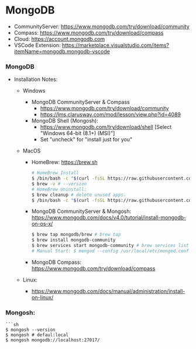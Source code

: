 # MongoDB

* CommunityServer: https://www.mongodb.com/try/download/community
* Compass: https://www.mongodb.com/try/download/compass 
* Cloud: https://account.mongodb.com
* VSCode Extension: https://marketplace.visualstudio.com/items?itemName=mongodb.mongodb-vscode 

### MongoDB

* Installation Notes:

    * Windows
        * MongoDB CommunityServer & Compass
            * https://www.mongodb.com/try/download/community
            * https://lms.clarusway.com/mod/lesson/view.php?id=4089
        * MongoDB Shell (Mongosh): 
            * https://www.mongodb.com/try/download/shell [Select "Windows 64-bit (8.1+) (MSI)"]
            * Set "uncheck" for "install just for you"

    * MacOS
        * HomeBrew: https://brew.sh
            ```sh
            # HomeBrew Install
            $ /bin/bash -c "$(curl -fsSL https://raw.githubusercontent.com/Homebrew/install/HEAD/install.sh)"
            $ brew -v # --version
            # HomeBrew Uninstall:
            $ brew cleanup # delete unused apps.
            $ /bin/bash -c "$(curl -fsSL https://raw.githubusercontent.com/Homebrew/install/HEAD/uninstall.sh)"
            ```
        * MongoDB CommunityServer & Mongosh: https://www.mongodb.com/docs/v4.0/tutorial/install-mongodb-on-os-x/
            ```sh
            $ brew tap mongodb/brew # brew tap
            $ brew install mongodb-community
            $ brew services start mongodb-community # brew services list|stop
            # Manual Start: $ mongod --config /usr/local/etc/mongod.conf --fork
            ```
        * MongoDB Compass: https://www.mongodb.com/try/download/compass
        
    * Linux:
        * https://www.mongodb.com/docs/manual/administration/install-on-linux/


### Mongosh:
    ```sh
    $ mongosh --version
    $ mongosh # defaul:local
    $ mongosh mongodb://localhost:27017/